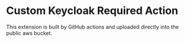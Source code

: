 # Custom Keycloak Required Action

This extension is built by GitHub actions and uploaded directly into the public aws bucket.

